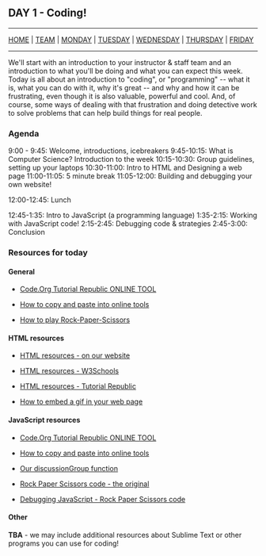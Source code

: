 ## DAY 1 - Coding!

---

[HOME](https://witny-summer-guild-2018.github.io/) |
[TEAM](instructors.md) |
[MONDAY](https://witny-summer-guild-2018.github.io/monday) |
[TUESDAY](https://witny-summer-guild-2018.github.io/tuesday) |
[WEDNESDAY](https://witny-summer-guild-2018.github.io/wednesday) |
[THURSDAY](https://witny-summer-guild-2018.github.io/thursday) |
[FRIDAY](friday.md)

---

We'll start with an introduction to your instructor & staff team and an introduction to what you'll be doing and what you can expect this week. Today is all about an introduction to "coding", or "programming" -- what it is, what you can do with it, why it's great -- and why and how it can be frustrating, even though it is also valuable, powerful and cool. And, of course, some ways of dealing with that frustration and doing detective work to solve problems that can help build things for real people.

### Agenda

9:00 - 9:45: Welcome, introductions, icebreakers
9:45-10:15: What is Computer Science? Introduction to the week
10:15-10:30: Group guidelines, setting up your laptops
10:30-11:00: Intro to HTML and Designing a web page
11:00-11:05: 5 minute break
11:05-12:00: Building and debugging your own website!

12:00-12:45: Lunch

12:45-1:35: Intro to JavaScript (a programming language)
1:35-2:15: Working with JavaScript code!
2:15-2:45: Debugging code & strategies
2:45-3:00: Conclusion


### Resources for today

#### General

* [Code.Org Tutorial Republic ONLINE TOOL]()

* [How to copy and paste into online tools]()

* [How to play Rock-Paper-Scissors]()

#### HTML resources

* [HTML resources - on our website](html_intro.md)

* [HTML resources - W3Schools]()

* [HTML resources - Tutorial Republic]()

* [How to embed a gif in your web page](howto_gif.md)

#### JavaScript resources

* [Code.Org Tutorial Republic ONLINE TOOL]()

* [How to copy and paste into online tools]()

* [Our discussionGroup function]()

* [Rock Paper Scissors code - the original](rockpaperscissorscode.md)

* [Debugging JavaScript - Rock Paper Scissors code]()

#### Other

**TBA** - we may include additional resources about Sublime Text or other programs you can use for coding!
